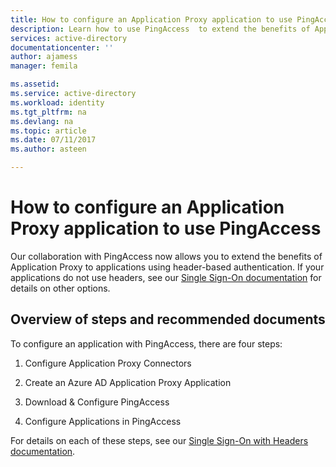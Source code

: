 ```yaml
---
title: How to configure an Application Proxy application to use PingAccess| Microsoft Docs
description: Learn how to use PingAccess  to extend the benefits of Application Proxy to applications using header-based authentication
services: active-directory
documentationcenter: ''
author: ajamess
manager: femila

ms.assetid: 
ms.service: active-directory
ms.workload: identity
ms.tgt_pltfrm: na
ms.devlang: na
ms.topic: article
ms.date: 07/11/2017
ms.author: asteen

---
```


# How to configure an Application Proxy application to use PingAccess

Our collaboration with PingAccess now allows you to extend the benefits of Application Proxy to applications using header-based authentication. If your applications do not use headers, see our [Single Sign-On documentation](https://docs.microsoft.com/azure/active-directory/active-directory-application-proxy-sso-using-kcd) for details on other options.

## Overview of steps and recommended documents

To configure an application with PingAccess, there are four steps:

1.  Configure Application Proxy Connectors

2.  Create an Azure AD Application Proxy Application

3.  Download & Configure PingAccess

4.  Configure Applications in PingAccess

For details on each of these steps, see our [Single Sign-On with Headers documentation](https://docs.microsoft.com/azure/active-directory/application-proxy-ping-access).
